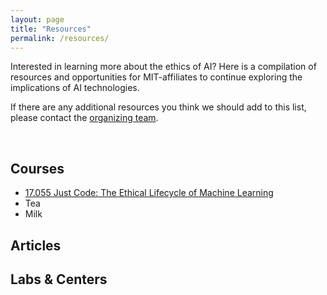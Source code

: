```yaml
---
layout: page
title: "Resources"
permalink: /resources/
---
```


Interested in learning more about the ethics of AI? Here is a compilation of resources and opportunities for MIT-affiliates to continue exploring the implications of AI technologies. 

If there are any additional resources you think we should add to this list, please contact the [organizing team](mailto:ai-ethics-admin@mit.edu). 

<br> 

## Courses

<ul>
  <li><a href="http://student.mit.edu/catalog/search.cgi?search=17.055">17.055 Just Code: The Ethical Lifecycle of Machine Learning</a></li>
  <li>Tea</li>
  <li>Milk</li>
</ul>

## Articles


## Labs & Centers
